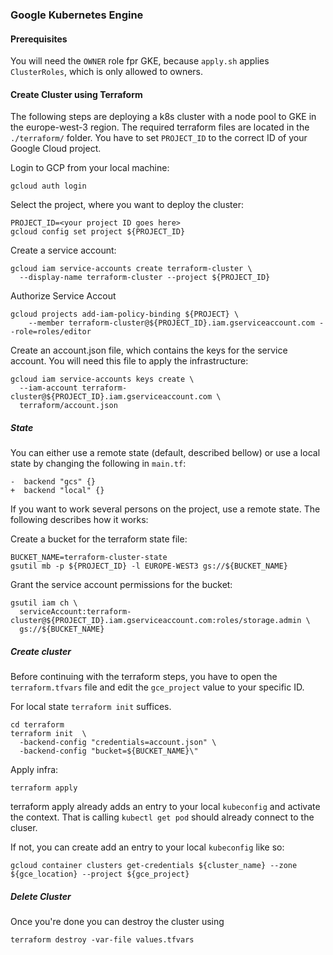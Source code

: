### Google Kubernetes Engine

#### Prerequisites

You will need the `OWNER` role fpr GKE, because `apply.sh` applies `ClusterRoles`, which is only allowed to owners.

#### Create Cluster using Terraform
The following steps are deploying a k8s cluster with a node pool to GKE in the europe-west-3 region.
The required terraform files are located in the `./terraform/` folder.
You have to set `PROJECT_ID` to the correct ID of your Google Cloud project.

Login to GCP from your local machine:

```shell
gcloud auth login
```

Select the project, where you want to deploy the cluster:
```shell
PROJECT_ID=<your project ID goes here>
gcloud config set project ${PROJECT_ID}
```

Create a service account:
```shell
gcloud iam service-accounts create terraform-cluster \
  --display-name terraform-cluster --project ${PROJECT_ID}
```

Authorize Service Accout

```shell
gcloud projects add-iam-policy-binding ${PROJECT} \
    --member terraform-cluster@${PROJECT_ID}.iam.gserviceaccount.com --role=roles/editor
```

Create an account.json file, which contains the keys for the service account.
You will need this file to apply the infrastructure:
```shell
gcloud iam service-accounts keys create \
  --iam-account terraform-cluster@${PROJECT_ID}.iam.gserviceaccount.com \
  terraform/account.json
```

##### State

You can either use a remote state (default, described bellow) or use a local state by changing the following in `main.tf`:
```
-  backend "gcs" {}
+  backend "local" {}
```

If you want to work several persons on the project, use a remote state. The following describes how it works:

Create a bucket for the terraform state file:
```shell
BUCKET_NAME=terraform-cluster-state
gsutil mb -p ${PROJECT_ID} -l EUROPE-WEST3 gs://${BUCKET_NAME}
```

Grant the service account permissions for the bucket:
```shell
gsutil iam ch \
  serviceAccount:terraform-cluster@${PROJECT_ID}.iam.gserviceaccount.com:roles/storage.admin \
  gs://${BUCKET_NAME}
```

##### Create cluster

Before continuing with the terraform steps, you have to open the `terraform.tfvars` file
and edit the `gce_project` value to your specific ID.

For local state `terraform init` suffices.
```shell
cd terraform
terraform init  \
  -backend-config "credentials=account.json" \
  -backend-config "bucket=${BUCKET_NAME}\"
```

Apply infra:
```shell
terraform apply
```

terraform apply already adds an entry to your local `kubeconfig` and activate the context. That is calling
`kubectl get pod` should already connect to the cluser.

If not, you can create add an entry to your local `kubeconfig` like so:

```shell
gcloud container clusters get-credentials ${cluster_name} --zone ${gce_location} --project ${gce_project}
```

##### Delete Cluster

Once you're done you can destroy the cluster using

```shell
terraform destroy -var-file values.tfvars
```